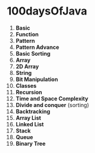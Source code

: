 # 100daysOfJava


1. **Basic**
2. **Function**
3. **Pattern**
4. **Pattern Advance**
5. **Basic Sorting**
6. **Array**
7. **2D Array**
8. **String**
9. **Bit Manipulation**
10. **Classes**
11. **Recursion**
12. **Time and Space Complexity**
13. **Divide and conquer** (sorting)
14. **Backtracking**
15. **Array List**
16. **Linked List**
17. **Stack**
18. **Queue**
19. **Binary Tree**
